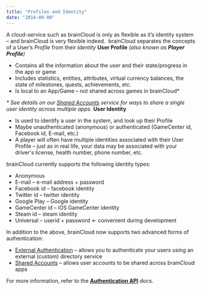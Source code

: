 ```yaml
---
title: "Profiles and Identity"
date: "2014-09-08"
---
```


A cloud-service such as brainCloud is only as flexible as it’s identity system – and brainCloud is very flexible indeed.  brainCloud separates the concepts of a User’s _Profile_ from their _Identity_ **User Profile** _(also known as **Player Profile**)_

- Contains all the information about the user and their state/progress in the app or game
- Includes statistics, entities, attributes, virtual currency balances, the state of milestones, quests, achievements, etc.
- Is local to an App/Game – not shared across games in brainCloud\*

_\* See details on our [Shared Accounts](/learn/key-concepts/authentication/shared-accounts/) service for ways to share a single user identity across multiple apps._ **User Identity**

- Is used to identify a user in the system, and look up their Profile
- Maybe unauthenticated (anonymous) or authenticated (GameCenter id, Facebook id, E-mail, etc.)
- A player will often have multiple identities associated with their User Profile – just as in real life, your data may be associated with your driver's license, health number, phone number, etc.

brainCloud currently supports the following identity types:

- Anonymous
- E-mail – e-mail address + password
- Facebook id – facebook identity
- Twitter id – twitter identity
- Google Play – Google identity
- GameCenter id – iOS GameCenter identity
- Steam id – steam identity
- Universal – userid + password <- convenient during development

In addition to the above, brainCloud now supports two advanced forms of authentication:

- [External Authentication](/learn/key-concepts/authentication/external-authentication/) – allows you to authenticate your users using an external (custom) directory service
- [Shared Accounts](/learn/key-concepts/authentication/shared-accounts/) – allows user accounts to be shared across brainCloud apps

For more information, refer to the **[Authentication API](/learn/key-concepts/authentication/)** docs.

